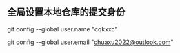 ## 全局设置本地仓库的提交身份

git config --global user.name "cqkxxc" 

git config --global user.email "chuaxu2022@outlook.com"